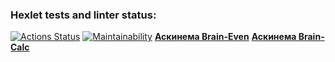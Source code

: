 ### Hexlet tests and linter status:
[![Actions Status](https://github.com/blacksmokezip/python-project-49/workflows/hexlet-check/badge.svg)](https://github.com/blacksmokezip/python-project-49/actions)
[![Maintainability](https://api.codeclimate.com/v1/badges/6ff1215b2e33d3d8e2d2/maintainability)](https://codeclimate.com/github/blacksmokezip/python-project-49/maintainability)
[**Аскинема Brain-Even**](https://asciinema.org/a/kqNxorHRTnn5Mtq8KisK28U23)
[**Аскинема Brain-Calc**](https://asciinema.org/a/0NlUX5UdlNvYTrB8m4mgLwkAl)
